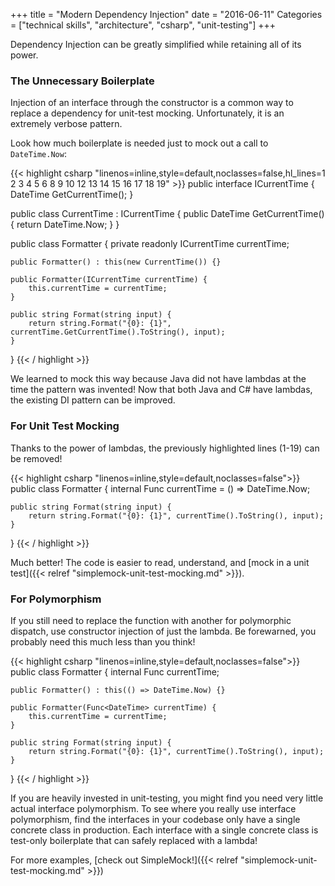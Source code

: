 +++
title = "Modern Dependency Injection"
date = "2016-06-11"
Categories = ["technical skills", "architecture", "csharp", "unit-testing"]
+++

Dependency Injection can be greatly simplified while retaining all of its power.

### The Unnecessary Boilerplate

Injection of an interface through the constructor is a common way to replace a
dependency for unit-test mocking. Unfortunately, it is an extremely verbose
pattern.

Look how much boilerplate is needed just to mock out a call to
```DateTime.Now```:

{{< highlight csharp "linenos=inline,style=default,noclasses=false,hl_lines=1 2 3 4 5 6 8 9 10 12 13 14 15 16 17 18 19" >}}
public interface ICurrentTime {
    DateTime GetCurrentTime();
}

public class CurrentTime : ICurrentTime {
    public DateTime GetCurrentTime() {
        return DateTime.Now;
    }
}

public class Formatter {
    private readonly ICurrentTime currentTime;

    public Formatter() : this(new CurrentTime()) {}

    public Formatter(ICurrentTime currentTime) {
        this.currentTime = currentTime;
    }

    public string Format(string input) {
        return string.Format("{0}: {1}", currentTime.GetCurrentTime().ToString(), input);
    }
}
{{< / highlight >}}

We learned to mock this way because Java did not have lambdas at the time the
pattern was invented! Now that both Java and C# have lambdas, the existing DI
pattern can be improved.

### For Unit Test Mocking

Thanks to the power of lambdas, the previously highlighted lines (1-19) can be
removed!

{{< highlight csharp "linenos=inline,style=default,noclasses=false">}}
public class Formatter {
    internal Func<DateTime> currentTime = () => DateTime.Now;

    public string Format(string input) {
        return string.Format("{0}: {1}", currentTime().ToString(), input);
    }
}
{{< / highlight >}}

Much better! The code is easier to read, understand, and [mock in a unit test]({{< relref "simplemock-unit-test-mocking.md" >}}). 

### For Polymorphism

If you still need to replace the function with another for polymorphic dispatch,
use constructor injection of just the lambda. Be forewarned, you probably need
this much less than you think!

{{< highlight csharp "linenos=inline,style=default,noclasses=false">}}
public class Formatter {
    internal Func<DateTime> currentTime;

    public Formatter() : this(() => DateTime.Now) {}

    public Formatter(Func<DateTime> currentTime) {
        this.currentTime = currentTime;
    }

    public string Format(string input) {
        return string.Format("{0}: {1}", currentTime().ToString(), input);
    }
}
{{< / highlight >}}

If you are heavily invested in unit-testing, you might find you need very little
actual interface polymorphism. To see where you really use interface
polymorphism, find the interfaces in your codebase only have a single concrete
class in production. Each interface with a single concrete class is test-only
boilerplate that can safely replaced with a lambda!

For more examples, [check out SimpleMock!]({{< relref "simplemock-unit-test-mocking.md" >}})
